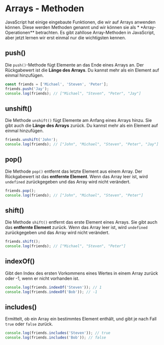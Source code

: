 # Arrays - Methoden

<show-structure depth="2" />

JavaScript hat einige eingebaute Funktionen, die wir auf Arrays anwenden können. Diese werden Methoden genannt und wir können sie als \*
\*Array-Operationen\*\* betrachten. Es gibt zahllose Array-Methoden in JavaScript, aber jetzt lernen wir erst einmal nur die wichtigsten kennen.

## push()

Die `push()`-Methode fügt Elemente an das Ende eines Arrays an. Der Rückgabewert ist die **Länge des Arrays**. Du kannst mehr als ein Element auf
einmal
hinzufügen.

```Javascript
const friends = ['Michael', 'Steven', 'Peter'];
friends.push('Jay');
console.log(friends); // ["Michael", "Steven", "Peter", "Jay"]
```

## unshift()

Die Methode `unshift()` fügt Elemente am Anfang eines Arrays hinzu. Sie gibt auch die **Länge des Arrays** zurück. Du kannst mehr als ein Element auf
einmal hinzufügen.

```Javascript
friends.unshift('John');
console.log(friends); // ["John", "Michael", "Steven", "Peter", "Jay"]
```

## pop()

Die Methode `pop()` entfernt das letzte Element aus einem Array. Der Rückgabewert ist das **entfernte Element**. Wenn das Array leer ist, wird
`undefined` zurückgegeben und das Array wird nicht verändert.

```Javascript
friends.pop();
console.log(friends); // ["John", "Michael", "Steven", "Peter"]
```

## shift()

Die Methode `shift()` entfernt das erste Element eines Arrays. Sie gibt auch das **entfernte Element** zurück. Wenn das Array leer ist,
wird `undefined` zurückgegeben und das Array wird nicht verändert.

```Javascript
friends.shift();
console.log(friends); // ["Michael", "Steven", "Peter"]
```

## indexOf()

Gibt den Index des ersten Vorkommens eines Wertes in einem Array zurück oder -1, wenn er nicht vorhanden ist.

```Javascript
console.log(friends.indexOf('Steven')); // 1
console.log(friends.indexOf('Bob')); // -1
```

## includes()

Ermittelt, ob ein Array ein bestimmtes Element enthält, und gibt je nach Fall `true` oder `false` zurück.

```Javascript
console.log(friends.includes('Steven')); // true
console.log(friends.includes('Bob')); // false
```
